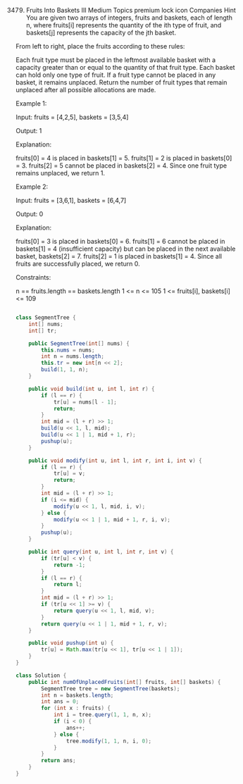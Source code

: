 3479. Fruits Into Baskets III
Medium
Topics
premium lock icon
Companies
Hint
You are given two arrays of integers, fruits and baskets, each of length n, where fruits[i] represents the quantity of the ith type of fruit, and baskets[j] represents the capacity of the jth basket.

From left to right, place the fruits according to these rules:

Each fruit type must be placed in the leftmost available basket with a capacity greater than or equal to the quantity of that fruit type.
Each basket can hold only one type of fruit.
If a fruit type cannot be placed in any basket, it remains unplaced.
Return the number of fruit types that remain unplaced after all possible allocations are made.

 

Example 1:

Input: fruits = [4,2,5], baskets = [3,5,4]

Output: 1

Explanation:

fruits[0] = 4 is placed in baskets[1] = 5.
fruits[1] = 2 is placed in baskets[0] = 3.
fruits[2] = 5 cannot be placed in baskets[2] = 4.
Since one fruit type remains unplaced, we return 1.

Example 2:

Input: fruits = [3,6,1], baskets = [6,4,7]

Output: 0

Explanation:

fruits[0] = 3 is placed in baskets[0] = 6.
fruits[1] = 6 cannot be placed in baskets[1] = 4 (insufficient capacity) but can be placed in the next available basket, baskets[2] = 7.
fruits[2] = 1 is placed in baskets[1] = 4.
Since all fruits are successfully placed, we return 0.

 

Constraints:

n == fruits.length == baskets.length
1 <= n <= 105
1 <= fruits[i], baskets[i] <= 109

```java

class SegmentTree {
    int[] nums;
    int[] tr;

    public SegmentTree(int[] nums) {
        this.nums = nums;
        int n = nums.length;
        this.tr = new int[n << 2];
        build(1, 1, n);
    }

    public void build(int u, int l, int r) {
        if (l == r) {
            tr[u] = nums[l - 1];
            return;
        }
        int mid = (l + r) >> 1;
        build(u << 1, l, mid);
        build(u << 1 | 1, mid + 1, r);
        pushup(u);
    }

    public void modify(int u, int l, int r, int i, int v) {
        if (l == r) {
            tr[u] = v;
            return;
        }
        int mid = (l + r) >> 1;
        if (i <= mid) {
            modify(u << 1, l, mid, i, v);
        } else {
            modify(u << 1 | 1, mid + 1, r, i, v);
        }
        pushup(u);
    }

    public int query(int u, int l, int r, int v) {
        if (tr[u] < v) {
            return -1;
        }
        if (l == r) {
            return l;
        }
        int mid = (l + r) >> 1;
        if (tr[u << 1] >= v) {
            return query(u << 1, l, mid, v);
        }
        return query(u << 1 | 1, mid + 1, r, v);
    }

    public void pushup(int u) {
        tr[u] = Math.max(tr[u << 1], tr[u << 1 | 1]);
    }
}

class Solution {
    public int numOfUnplacedFruits(int[] fruits, int[] baskets) {
        SegmentTree tree = new SegmentTree(baskets);
        int n = baskets.length;
        int ans = 0;
        for (int x : fruits) {
            int i = tree.query(1, 1, n, x);
            if (i < 0) {
                ans++;
            } else {
                tree.modify(1, 1, n, i, 0);
            }
        }
        return ans;
    }
}
```

